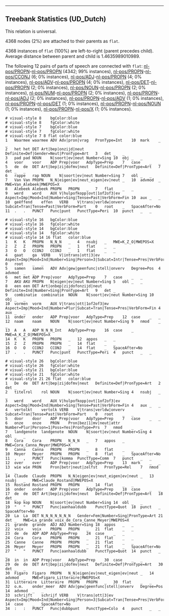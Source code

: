 

--------------------------------------------------------------------------------

## Treebank Statistics (UD_Dutch)

This relation is universal.

4368 nodes (2%) are attached to their parents as `flat`.

4368 instances of `flat` (100%) are left-to-right (parent precedes child).
Average distance between parent and child is 1.4635989010989.

The following 12 pairs of parts of speech are connected with `flat`: [nl-pos/PROPN]()-[nl-pos/PROPN]() (4342; 99% instances), [nl-pos/PROPN]()-[nl-pos/CCONJ]() (6; 0% instances), [nl-pos/ADJ]()-[nl-pos/PROPN]() (4; 0% instances), [nl-pos/ADV]()-[nl-pos/PROPN]() (4; 0% instances), [nl-pos/DET]()-[nl-pos/PROPN]() (2; 0% instances), [nl-pos/NOUN]()-[nl-pos/PROPN]() (2; 0% instances), [nl-pos/NUM]()-[nl-pos/PROPN]() (2; 0% instances), [nl-pos/PROPN]()-[nl-pos/ADJ]() (2; 0% instances), [nl-pos/PROPN]()-[nl-pos/ADV]() (1; 0% instances), [nl-pos/PROPN]()-[nl-pos/DET]() (1; 0% instances), [nl-pos/PROPN]()-[nl-pos/NOUN]() (1; 0% instances), [nl-pos/PROPN]()-[nl-pos/X]() (1; 0% instances).


~~~ conllu
# visual-style 8	bgColor:blue
# visual-style 8	fgColor:white
# visual-style 7	bgColor:blue
# visual-style 7	fgColor:white
# visual-style 7 8 flat	color:blue
1	Waarmee	waarmee	ADV	Adv|pron|vrag	PronType=Int	10	mark	_	_
2	het	het	DET	Art|bep|onzijd|neut	Definite=Def|Gender=Neut|PronType=Art	3	det	_	_
3	pad	pad	NOUN	N|soort|ev|neut	Number=Sing	10	obj	_	_
4	voor	voor	ADP	Prep|voor	AdpType=Prep	7	case	_	_
5	de	de	DET	Art|bep|zijdofmv|neut	Definite=Def|PronType=Art	7	det	_	_
6	rappe	rap	NOUN	N|soort|ev|neut	Number=Sing	7	obl	_	_
7	Van	Van	PROPN	N_N|eigen|ev|neut_eigen|ev|neut	_	10	advmod	_	MWE=Van_Alebeek|MWEPOS=X
8	Alebeek	Alebeek	PROPN	PROPN	_	7	flat	_	_
9	werd	word	AUX	V|hulpofkopp|ovt|1of2of3|ev	Aspect=Imp|Mood=Ind|Number=Sing|Tense=Past|VerbForm=Fin	10	aux	_	_
10	geëffend	effen	VERB	V|trans|verldw|onverv	Subcat=Tran|Tense=Past|VerbForm=Part	0	root	_	SpaceAfter=No
11	.	.	PUNCT	Punc|punt	PunctType=Peri	10	punct	_	_

~~~


~~~ conllu
# visual-style 16	bgColor:blue
# visual-style 16	fgColor:white
# visual-style 14	bgColor:blue
# visual-style 14	fgColor:white
# visual-style 14 16 flat	color:blue
1	K	K	PROPN	N_N_N	_	4	nsubj	_	MWE=K_Z_O|MWEPOS=X
2	Z	Z	PROPN	PROPN	_	1	flat	_	_
3	O	O	CCONJ	CCONJ	_	1	flat	_	_
4	gaat	ga	VERB	V|intrans|ott|3|ev	Aspect=Imp|Mood=Ind|Number=Sing|Person=3|Subcat=Intr|Tense=Pres|VerbForm=Fin	0	root	_	_
5	samen	samen	ADV	Adv|gew|geenfunc|stell|onverv	Degree=Pos	4	advmod	_	_
6	met	met	ADP	Prep|voor	AdpType=Prep	7	case	_	_
7	AKU	AKU	PROPN	N|eigen|ev|neut	Number=Sing	5	obl	_	_
8	een	een	DET	Art|onbep|zijdofonzijd|neut	Definite=Ind|Number=Sing|PronType=Art	9	det	_	_
9	combinatie	combinatie	NOUN	N|soort|ev|neut	Number=Sing	10	obj	_	_
10	vormen	vorm	AUX	V|trans|ott|1of2of3|mv	Aspect=Imp|Mood=Ind|Number=Plur|Subcat=Tran|Tense=Pres|VerbForm=Fin	4	aux	_	_
11	onder	onder	ADP	Prep|voor	AdpType=Prep	12	case	_	_
12	naam	naam	NOUN	N|soort|ev|neut	Number=Sing	9	nmod	_	_
13	A	A	ADP	N_N_N_Int	AdpType=Prep	16	case	_	MWE=A_K_Z_O|MWEPOS=X
14	K	K	PROPN	PROPN	_	12	appos	_	_
15	Z	Z	PROPN	PROPN	_	14	flat	_	_
16	O	O	CCONJ	CCONJ	_	14	flat	_	SpaceAfter=No
17	.	.	PUNCT	Punc|punt	PunctType=Peri	4	punct	_	_

~~~


~~~ conllu
# visual-style 26	bgColor:blue
# visual-style 26	fgColor:white
# visual-style 21	bgColor:blue
# visual-style 21	fgColor:white
# visual-style 21 26 flat	color:blue
1	De	de	DET	Art|bep|zijdofmv|neut	Definite=Def|PronType=Art	2	det	_	_
2	titelrol	rol	NOUN	N|soort|ev|neut	Number=Sing	4	nsubj	_	_
3	werd	word	AUX	V|hulpofkopp|ovt|1of2of3|ev	Aspect=Imp|Mood=Ind|Number=Sing|Tense=Past|VerbForm=Fin	4	aux	_	_
4	vertolkt	vertolk	VERB	V|trans|verldw|onverv	Subcat=Tran|Tense=Past|VerbForm=Part	0	root	_	_
5	door	door	ADP	Prep|voor	AdpType=Prep	7	case	_	_
6	onze	onze	PRON	Pron|bez|1|mv|neut|attr	Number=Plur|Person=1|Poss=Yes|PronType=Prs	7	nmod	_	_
7	landgenote	landgenote	NOUN	N|soort|ev|neut	Number=Sing	4	obl	_	_
8	Cora	Cora	PROPN	N_N_N	_	7	appos	_	MWE=Cora_Canna_Meyer|MWEPOS=X
9	Canna	Canna	PROPN	PROPN	_	8	flat	_	_
10	Meyer	Meyer	PROPN	PROPN	_	8	flat	_	SpaceAfter=No
11	,	,	PUNCT	Punc|komma	PunctType=Comm	7	punct	_	_
12	over	over	ADP	Prep|voor	AdpType=Prep	13	mark	_	_
13	wie	wie	PRON	Pron|betr|neut|zelfst	PronType=Rel	7	nmod	_	_
14	Claude	Claude	PROPN	N_N|eigen|ev|neut_eigen|ev|neut	_	13	nsubj	_	MWE=Claude_Rostand|MWEPOS=X
15	Rostand	Rostand	PROPN	PROPN	_	14	flat	_	_
16	onder	onder	ADP	Prep|voor	AdpType=Prep	18	case	_	_
17	de	de	DET	Art|bep|zijdofmv|neut	Definite=Def|PronType=Art	18	det	_	_
18	kop	kop	NOUN	N|soort|ev|neut	Number=Sing	14	obl	_	_
19	"	"	PUNCT	Punc|aanhaaldubb	PunctType=Quot	18	punct	_	SpaceAfter=No
20	La	La	DET	N_N_N_N_N_N_N	Gender=Fem|Number=Sing|PronType=Art	21	det	_	MWE=La_grande_voix_de_Cora_Canne_Meyer|MWEPOS=X
21	grande	grande	ADJ	ADJ	Number=Sing	18	appos	_	_
22	voix	voix	PROPN	PROPN	_	21	flat	_	_
23	de	de	ADP	ADP	AdpType=Prep	24	case	_	_
24	Cora	Cora	PROPN	PROPN	_	21	flat	_	_
25	Canne	Canne	PROPN	PROPN	_	21	flat	_	_
26	Meyer	Meyer	PROPN	PROPN	_	21	flat	_	SpaceAfter=No
27	"	"	PUNCT	Punc|aanhaaldubb	PunctType=Quot	14	punct	_	_
28	in	in	ADP	Prep|voor	AdpType=Prep	30	case	_	_
29	de	de	DET	Art|bep|zijdofmv|neut	Definite=Def|PronType=Art	30	det	_	_
30	Figaro	Figaro	PROPN	N_N|eigen|ev|neut_eigen|ev|neut	_	14	advmod	_	MWE=Figaro_Litteraire|MWEPOS=X
31	Litteraire	Litteraire	PROPN	PROPN	_	30	flat	_	_
32	o.m.	onder_meer	ADV	Adv|gew|geenfunc|stell|onverv	Degree=Pos	14	advmod	_	_
33	schrijft	schrijf	VERB	V|trans|ott|3|ev	Aspect=Imp|Mood=Ind|Number=Sing|Person=3|Subcat=Tran|Tense=Pres|VerbForm=Fin	14	case	_	SpaceAfter=No
34	:	:	PUNCT	Punc|dubbpunt	PunctType=Colo	4	punct	_	_

~~~


